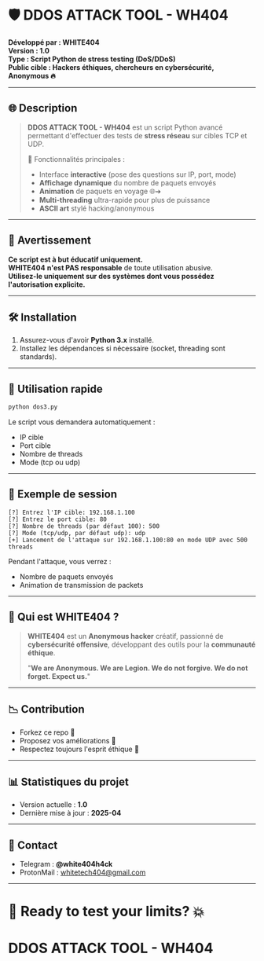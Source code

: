 # 🛡️ DDOS ATTACK TOOL - WH404

**Développé par : WHITE404**  
**Version : 1.0**  
**Type : Script Python de stress testing (DoS/DDoS)**  
**Public cible : Hackers éthiques, chercheurs en cybersécurité, Anonymous 🔥**

---

## 🌐 Description

> **DDOS ATTACK TOOL - WH404** est un script Python avancé permettant d'effectuer des tests de **stress réseau** sur cibles TCP et UDP.
> 
> 🌟 Fonctionnalités principales :
> - Interface **interactive** (pose des questions sur IP, port, mode)
> - **Affichage dynamique** du nombre de paquets envoyés
> - **Animation** de paquets en voyage 🌐➔
> - **Multi-threading** ultra-rapide pour plus de puissance
> - **ASCII art** stylé hacking/anonymous

---

## 🚨 Avertissement

**Ce script est à but éducatif uniquement.**  
**WHITE404** **n'est PAS responsable** de toute utilisation abusive.  
**Utilisez-le uniquement sur des systèmes dont vous possédez l'autorisation explicite.**

---

## 🛠️ Installation

1. Assurez-vous d'avoir **Python 3.x** installé.
2. Installez les dépendances si nécessaire (socket, threading sont standards).

---

## 🔢 Utilisation rapide

```bash
python dos3.py
```

Le script vous demandera automatiquement :
- IP cible
- Port cible
- Nombre de threads 
- Mode (tcp ou udp)

---

## 📜 Exemple de session

```text
[?] Entrez l'IP cible: 192.168.1.100
[?] Entrez le port cible: 80
[?] Nombre de threads (par défaut 100): 500
[?] Mode (tcp/udp, par défaut udp): udp
[+] Lancement de l'attaque sur 192.168.1.100:80 en mode UDP avec 500 threads
```

Pendant l'attaque, vous verrez :
- Nombre de paquets envoyés
- Animation de transmission de packets

---

## 👻 Qui est WHITE404 ?

> **WHITE404** est un **Anonymous hacker** créatif, passionné de **cybersécurité offensive**, développant des outils pour la **communauté éthique**.
>  
> "**We are Anonymous. We are Legion. We do not forgive. We do not forget. Expect us.**"

---

## 📉 Contribution

- Forkez ce repo 🔄
- Proposez vos améliorations 🔧
- Respectez toujours l'esprit éthique 🔐

---

## 📊 Statistiques du projet

- Version actuelle : **1.0**
- Dernière mise à jour : **2025-04**

---

## 📱 Contact

- Telegram : **@white404h4ck**
- ProtonMail : whitetech404@gmail.com


---

# 🚀 Ready to test your limits? 💥
# DDOS ATTACK TOOL - WH404
